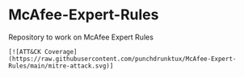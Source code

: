 # McAfee-Expert-Rules

Repository to work on McAfee Expert Rules

```
[![ATT&CK Coverage](https://raw.githubusercontent.com/punchdrunktux/McAfee-Expert-Rules/main/mitre-attack.svg)]
```

